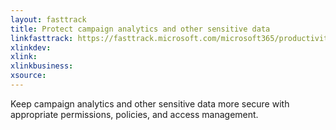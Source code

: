 ```yaml
---
layout: fasttrack
title: Protect campaign analytics and other sensitive data
linkfasttrack: https://fasttrack.microsoft.com/microsoft365/productivitylibrary/Protect-campaign-analytics-and-other-sensitive-data 
xlinkdev: 
xlink: 
xlinkbusiness: 
xsource: 
---
```

Keep campaign analytics and other sensitive data more secure with appropriate permissions, policies, and access management.